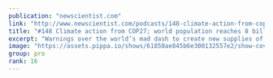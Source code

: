 ```yaml
---
publication: "newscientist.com"
link: "http://www.newscientist.com/podcasts/148-climate-action-from-cop27-world-population-reaches-8-billion/"
title: "#148 Climate action from COP27; world population reaches 8 billion"
excerpt: "Warnings over the world’s mad dash to create new supplies of fossil fuels, discussions about climate loss and damage, and talk about nature-based solutions. COP27 in Egypt is in full swing. Our report"
image: "https://assets.pippa.io/shows/61850ae845b6e300132557e2/show-cover.jpg"
group: pro
rank: 16
---
```

